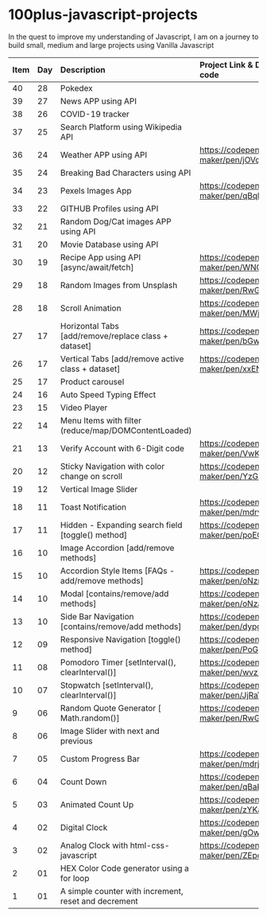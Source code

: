 # 100plus-javascript-projects

In the quest to improve my understanding of Javascript, I am on a journey to build small, medium and large projects using Vanilla Javascript

| Item | Day | Description                                          | Project Link & Demo code                |
| ---- | :-- | :--------------------------------------------------- | :-------------------------------------- |
| 40   | 28  | Pokedex                                              |                                         |
| 39   | 27  | News APP using API                                   |                                         |
| 38   | 26  | COVID-19 tracker                                     |                                         |
| 37   | 25  | Search Platform using Wikipedia API                  |                                         |
| 36   | 24  | Weather APP using API                                | https://codepen.io/gs-maker/pen/jOVqbey |
| 35   | 24  | Breaking Bad Characters using API                    |                                         |
| 34   | 23  | Pexels Images App                                    | https://codepen.io/gs-maker/pen/qBqbXGN |
| 33   | 22  | GITHUB Profiles using API                            |                                         |
| 32   | 21  | Random Dog/Cat images APP using API                  |                                         |
| 31   | 20  | Movie Database using API                             |                                         |
| 30   | 19  | Recipe App using API [async/await/fetch]             | https://codepen.io/gs-maker/pen/WNGVxBb |
| 29   | 18  | Random Images from Unsplash                          | https://codepen.io/gs-maker/pen/RwGzRWy |
| 28   | 18  | Scroll Animation                                     | https://codepen.io/gs-maker/pen/MWjMeKw |
| 27   | 17  | Horizontal Tabs [add/remove/replace class + dataset] | https://codepen.io/gs-maker/pen/bGwymox |
| 26   | 17  | Vertical Tabs [add/remove active class + dataset]    | https://codepen.io/gs-maker/pen/xxENarM |
| 25   | 17  | Product carousel                                     |                                         |
| 24   | 16  | Auto Speed Typing Effect                             |                                         |
| 23   | 15  | Video Player                                         |                                         |
| 22   | 14  | Menu Items with filter (reduce/map/DOMContentLoaded) |                                         |
| 21   | 13  | Verify Account with 6-Digit code                     | https://codepen.io/gs-maker/pen/VwKgdNR |
| 20   | 12  | Sticky Navigation with color change on scroll        | https://codepen.io/gs-maker/pen/YzGBeeR |
| 19   | 12  | Vertical Image Slider                                |                                         |
| 18   | 11  | Toast Notification                                   | https://codepen.io/gs-maker/pen/mdrvXBv |
| 17   | 11  | Hidden - Expanding search field [toggle() method]    | https://codepen.io/gs-maker/pen/poEGarb |
| 16   | 10  | Image Accordion [add/remove methods]                 |                                         |
| 15   | 10  | Accordion Style Items [FAQs - add/remove methods]    | https://codepen.io/gs-maker/pen/oNzmEXp |
| 14   | 10  | Modal [contains/remove/add methods]                  | https://codepen.io/gs-maker/pen/oNzaVaW |
| 13   | 10  | Side Bar Navigation [contains/remove/add methods]    | https://codepen.io/gs-maker/pen/dypgQXp |
| 12   | 09  | Responsive Navigation [toggle() method]              | https://codepen.io/gs-maker/pen/PoGyKPV |
| 11   | 08  | Pomodoro Timer [setInterval(), clearInterval()]      | https://codepen.io/gs-maker/pen/wvzEQVL |
| 10   | 07  | Stopwatch [setInterval(), clearInterval()]           | https://codepen.io/gs-maker/pen/JjRaYzM |
| 9    | 06  | Random Quote Generator [ Math.random()]              | https://codepen.io/gs-maker/pen/RwGBvOL |
| 8    | 06  | Image Slider with next and previous                  |                                         |
| 7    | 05  | Custom Progress Bar                                  | https://codepen.io/gs-maker/pen/mdrjMJZ |
| 6    | 04  | Count Down                                           | https://codepen.io/gs-maker/pen/qBaKJrZ |
| 5    | 03  | Animated Count Up                                    | https://codepen.io/gs-maker/pen/zYKaKmX |
| 4    | 02  | Digital Clock                                        | https://codepen.io/gs-maker/pen/gOwzjWN |
| 3    | 02  | Analog Clock with html-css-javascript                | https://codepen.io/gs-maker/pen/ZEpoBJG |
| 2    | 01  | HEX Color Code generator using a for loop            |                                         |
| 1    | 01  | A simple counter with increment, reset and decrement |                                         |
